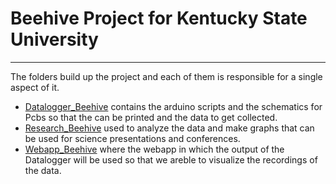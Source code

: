 # Beehive Project for Kentucky State University
___
The folders build up the project and each of them is responsible for a single 
aspect of it.

- [Datalogger_Beehive](https://github.com/Karidus-423/Beehive_Project/tree/main/Datalogger_Beehive) contains the arduino scripts and the schematics for Pcbs so that the can be printed and the data to get collected.
- [Research_Beehive](https://github.com/Karidus-423/Beehive_Project/tree/main/Research_Beehive) used to analyze the data and make graphs that can be used for science presentations and conferences.
- [Webapp_Beehive](https://github.com/Karidus-423/Beehive_Project/tree/main/Webapp_Beehive) where the webapp in which the output of the Datalogger will be used so that we areble to visualize the recordings of the data.
